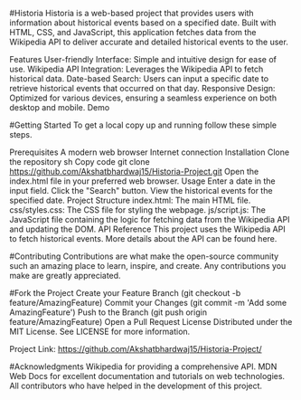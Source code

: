 #Historia
Historia is a web-based project that provides users with information about historical events based on a specified date. Built with HTML, CSS, and JavaScript, this application fetches data from the Wikipedia API to deliver accurate and detailed historical events to the user.

Features
User-friendly Interface: Simple and intuitive design for ease of use.
Wikipedia API Integration: Leverages the Wikipedia API to fetch historical data.
Date-based Search: Users can input a specific date to retrieve historical events that occurred on that day.
Responsive Design: Optimized for various devices, ensuring a seamless experience on both desktop and mobile.
Demo

#Getting Started
To get a local copy up and running follow these simple steps.

Prerequisites
A modern web browser
Internet connection
Installation
Clone the repository
sh
Copy code
git clone https://github.com/Akshatbhardwaj15/Historia-Project.git
Open the index.html file in your preferred web browser.
Usage
Enter a date in the input field.
Click the "Search" button.
View the historical events for the specified date.
Project Structure
index.html: The main HTML file.
css/styles.css: The CSS file for styling the webpage.
js/script.js: The JavaScript file containing the logic for fetching data from the Wikipedia API and updating the DOM.
API Reference
This project uses the Wikipedia API to fetch historical events. More details about the API can be found here.

#Contributing
Contributions are what make the open-source community such an amazing place to learn, inspire, and create. Any contributions you make are greatly appreciated.

#Fork the Project
Create your Feature Branch (git checkout -b feature/AmazingFeature)
Commit your Changes (git commit -m 'Add some AmazingFeature')
Push to the Branch (git push origin feature/AmazingFeature)
Open a Pull Request
License
Distributed under the MIT License. See LICENSE for more information.

Project Link: https://github.com/Akshatbhardwaj15/Historia-Project/

#Acknowledgments
Wikipedia for providing a comprehensive API.
MDN Web Docs for excellent documentation and tutorials on web technologies.
All contributors who have helped in the development of this project.
